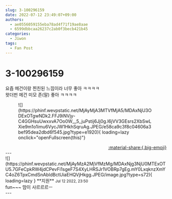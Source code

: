 ```yaml
---
slug: 3-100296159
date: 2022-07-12 23:49:07+09:00
authors:
  - ae0556059155eba78ad4f71f19ae8aae
  - 6599dbbcaa26237c2ab0f3becb421b45
categories:
  - Jiwon
tags:
  - Fan Post
---
```


# 3-100296159

<div class="post-container" markdown="1">
<div class="content-container md-sidebar__scrollwrap" markdown="1">

요즘 메건이랑 찐친된 느낌이라 너무 좋아 ㅋㅋㅋㅋ<br>왓더펀 메건 미모 존(말) 좋아 ㅋㅋㅋㅋ
<figure markdown="1">
![](https://phinf.wevpstatic.net/MjAyMjA3MTVfMjA5/MDAxNjU3ODExOTgwNDk2.FFJ9iNVjy-C4GGHsuUwxxvA7Oo0W__5_juPstij6Jj0g.l6jVV3GEsrs2XbSwLXie9m1o1imu6VycJW1HkhSqruAg.JPEG/e58ca9c3f8c04606a3bef95dea2dbd6f545.jpg?type=e1920){ loading=lazy onclick="openFullscreen(this)"}
</figure>


</div>
</div>

<div style="text-align: right;" markdown="1">
<a href="https://weverse.io/fromis9/fanpost/3-100296159" style="text-align: right;">:material-share:{.big-emoji}</a>
</div>
---

<div class="comments-container md-sidebar__scrollwrap" markdown="1">
<div class="comment" markdown="1">
<div class='id-container' markdown="1">
![](https://phinf.wevpstatic.net/MjAyMzA2MjVfMzMg/MDAxNjg3NjU0MTExOTU5.7GFeCpkRW4jdCPevFi1sgeF7S4XyLHRSJr1VOBRp7gEg.mY0LxqknzXmYC4oZ6TpxCmdSnAbldBctUiaEHQVjHkgg.JPEG/image.jpg?type=s72){ loading=lazy }
**<span class="artist">지원</span>** <small>Jul 12 2022, 23:50</small><br>
</div>
<div class='comment-body' markdown="1">
fun~~~ 맘이 사르르르ㅡ
</div>
</div>
</div>
---

